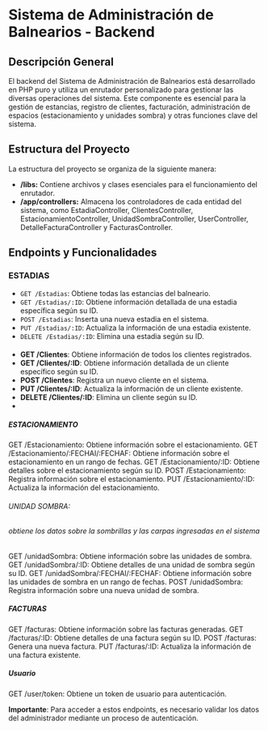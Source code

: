 # Sistema de Administración de Balnearios - Backend

## Descripción General

El backend del Sistema de Administración de Balnearios está desarrollado en PHP puro y utiliza un enrutador personalizado para gestionar las diversas operaciones del sistema. Este componente es esencial para la gestión de estancias, registro de clientes, facturación, administración de espacios (estacionamiento y unidades sombra) y otras funciones clave del sistema.

## Estructura del Proyecto

La estructura del proyecto se organiza de la siguiente manera:

- **/libs:** Contiene archivos y clases esenciales para el funcionamiento del enrutador.
- **/app/controllers:** Almacena los controladores de cada entidad del sistema, como EstadiaController, ClientesController, EstacionamientoController, UnidadSombraController, UserController, DetalleFacturaController y FacturasController.


## Endpoints y Funcionalidades

### ESTADIAS 

- `GET /Estadias`: Obtiene todas las estancias del balneario.
- `GET /Estadias/:ID`: Obtiene información detallada de una estadia específica según su ID.
- `POST /Estadias`: Inserta una nueva estadia en el sistema.
- `PUT /Estadias/:ID`: Actualiza la información de una estadia existente.
- `DELETE /Estadias/:ID`: Elimina una estadia según su ID.


#### 
- **GET /Clientes**: Obtiene información de todos los clientes registrados.
- **GET /Clientes/:ID**: Obtiene información detallada de un cliente específico según su ID.
- **POST /Clientes**: Registra un nuevo cliente en el sistema.
- **PUT /Clientes/:ID**: Actualiza la información de un cliente existente.
- **DELETE /Clientes/:ID**: Elimina un cliente según su ID.
- 

##### ESTACIONAMIENTO
GET /Estacionamiento: Obtiene información sobre el estacionamiento.
GET /Estacionamiento/:FECHAI/:FECHAF: Obtiene información sobre el estacionamiento en un rango de fechas.
GET /Estacionamiento/:ID: Obtiene detalles sobre el estacionamiento según su ID.
POST /Estacionamiento: Registra información sobre el estacionamiento.
PUT /Estacionamiento/:ID: Actualiza la información del estacionamiento.
###### UNIDAD SOMBRA: 
###### obtiene los datos sobre la sombrillas y las carpas ingresadas en el sistema

GET /unidadSombra: Obtiene información sobre las unidades de sombra.
GET /unidadSombra/:ID: Obtiene detalles de una unidad de sombra según su ID.
GET /unidadSombra/:FECHAI/:FECHAF: Obtiene información sobre las unidades de sombra en un rango de fechas.
POST /unidadSombra: Registra información sobre una nueva unidad de sombra.
##### FACTURAS
GET /facturas: Obtiene información sobre las facturas generadas.
GET /facturas/:ID: Obtiene detalles de una factura según su ID.
POST /facturas: Genera una nueva factura.
PUT /facturas/:ID: Actualiza la información de una factura existente.
##### Usuario
GET /user/token: Obtiene un token de usuario para autenticación.

**Importante**: Para acceder a estos endpoints, es necesario validar los datos del administrador mediante un proceso de autenticación.


